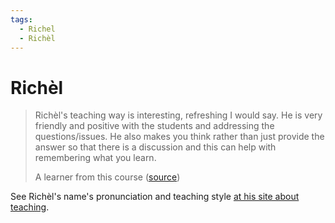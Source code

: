 ```yaml
---
tags:
  - Richel
  - Richèl
---
```


# Richèl

> Richèl's teaching way is interesting,
> refreshing I would say. He is very friendly and positive with the students
> and addressing the questions/issues. He also makes you think rather than
> just provide the answer so that there is a discussion and this can help with
> remembering what you learn.
>
> A learner from this course ([source](../evaluations/20240827/survey_feedback.md))

See Richèl's name's pronunciation
and teaching style
[at his site about teaching](https://richelbilderbeek.github.io/teaching/who_is_richel/).
